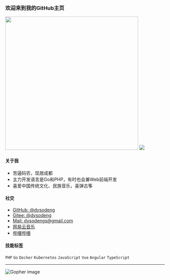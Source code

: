 ### 欢迎来到我的GitHub主页

<p>
  <a href="https://github.com/dysodeng"><img src="https://github-readme-stats.vercel.app/api?username=dysodeng" style="width: 420px; max-width: 420px; min-width: 420px;"></a>
  <a href="https://github.com/dysodeng"><img src="https://github-readme-stats.vercel.app/api/top-langs/?username=dysodeng&layout=compact&count_private=true&theme=default"></a>
</p>

#### 关于我
  - 苦逼码农，现居成都
  - 主力开发语言是Go和PHP，有时也会兼Web前端开发
  - 喜爱中国传统文化、民族音乐，喜弹古筝

#### 社交
  - [GitHub: @dysodeng](https://github.com/dysodeng)
  - [Gitee: @dysodeng](https://gitee.com/dysodeng)
  - [Mail: dysodengs@gmail.com](mailto:dysodengs@gmail.com)
  - [网易云音乐](https://music.163.com/#/user/home?id=268736249)
  - [哔哩哔哩](https://space.bilibili.com/99366167)

#### 技能标签
  `PHP` `Go` `Docker` `Kubernetes`
  `JavaScript` `Vue` `Angular` `TypeScript`
  
----
![Gopher image](https://golang.org/doc/gopher/fiveyears.jpg)
<!--
**dysodeng/dysodeng** is a ✨ _special_ ✨ repository because its `README.md` (this file) appears on your GitHub profile.

Here are some ideas to get you started:

- 🔭 I’m currently working on ...
- 🌱 I’m currently learning ...
- 👯 I’m looking to collaborate on ...
- 🤔 I’m looking for help with ...
- 💬 Ask me about ...
- 📫 How to reach me: ...
- 😄 Pronouns: ...
- ⚡ Fun fact: ...
-->
